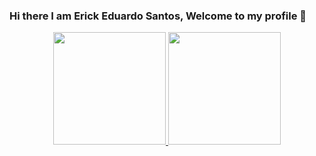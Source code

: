 ### Hi there I am Erick Eduardo Santos, Welcome to my profile 👋

<div align="center">
  <a href="https://github.com/ErickSantosFilho">
  <img height="180em" src="https://github-readme-stats.vercel.app/api?username=ErickSantosFilho&show_icons=true&theme=light&include_all_commits=true&count_private=true"/>
  <img height="180em" src="https://github-readme-stats.vercel.app/api/top-langs/?username=ErickSantosFilho&layout=compact&langs_count=7&theme=light"/>
</div>
  <br>
<div style="display: flex; align-itens: center;><br>
<div>
